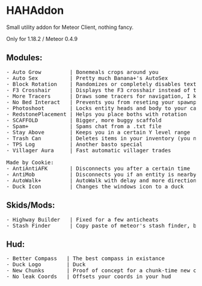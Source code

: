 # HAHAddon

Small utility addon for Meteor Client, nothing fancy. 

Only for 1.18.2 / Meteor 0.4.9

## Modules:
<pre>
- Auto Grow         | Bonemeals crops around you 
- Auto Sex          | Pretty much Banana+'s AutoSex
- Block Rotation    | Randomizes or completely disables texture rotations
- F3 Crosshair      | Displays the F3 crosshair instead of the normal one
- More Tracers      | Draws some tracers for navigation, I know it's bad
- No Bed Interact   | Prevents you from reseting your spawnpoint, or blowing up
- Photoshoot        | Locks entity heads and body to your camera or specific pitch/yaw
- RedstonePlacement | Helps you place boths with rotation
- SCAFFOLD          | Bigger, more buggy scaffold
- Spam+             | Spams chat from a .txt file
- Stay Above        | Keeps you in a certain Y level range
- Trash Can         | Deletes items in your inventory (you need the addon just for this)
- TPS Log           | Another basto special
- Villager Aura     | Fast automatic villager trades

Made by Cookie:
- AntiAntiAFK       | Disconnects you after a certain time
- AntiMob           | Disconnects you if an entity is nearby
- AutoWalk+         | AutoWalk with delay and more directions
- Duck Icon         | Changes the windows icon to a duck
</pre>

## Skids/Mods:
<pre>
- Highway Builder   | Fixed for a few anticheats 
- Stash Finder      | Copy paste of meteor's stash finder, but with regular blocks
</pre>

## Hud:
<pre>
- Better Compass   | The best compass in existance
- Duck Logo        | Duck
- New Chunks       | Proof of concept for a chunk-time new chunks, doesn't work, unfinished
- No leak Coords   | Offsets your coords in your hud
</pre>
